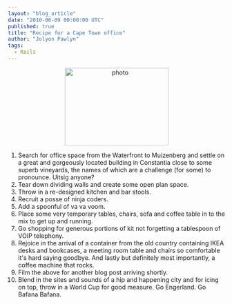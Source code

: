 ```yaml
---
layout: "blog_article"
date: "2010-06-09 00:00:00 UTC"
published: true
title: "Recipe for a Cape Town office"
author: "Jolyon Pawlyn"
tags:
  - Rails
---
```


<p style="text-align: center; "><img width="240" height="180" alt="photo" src="http://farm5.static.flickr.com/4001/4687780492_53a75112be_m.jpg" /></p>
<ol>
  <li>Search for office space from the Waterfront to Muizenberg and settle on a great and gorgeously located building in Constantia close to some superb vineyards, the names of which are a challenge (for some) to pronounce. Uitsig anyone?</li>
  <li>Tear down dividing walls and create some open plan space.</li>
  <li>Throw in a re-designed kitchen and bar stools.</li>
  <li>Recruit a posse of ninja coders.</li>
  <li>Add a spoonful of va va voom.</li>
  <li>Place some very temporary tables, chairs, sofa and coffee table in to the mix to get up and running.</li>
  <li>Go shopping for generous portions of kit not forgetting a tablespoon of VOIP telephony.</li>
  <li>Rejoice in the arrival of a container from the old country containing IKEA desks and bookcases, a meeting room table and chairs so comfortable it's hard saying goodbye. And lastly but definitely most importantly, a coffee machine that rocks.</li>
  <li>Film the above for another blog post arriving shortly.</li>
  <li>Blend in the sites and sounds of a hip and happening city and for icing on top, throw in a World Cup for good measure. Go Engerland. Go Bafana Bafana.</li>
</ol>
